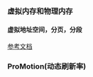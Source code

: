 ### 虚拟内存和物理内存

#### 虚拟地址空间，分页，分段

[参考文档](https://cloud.tencent.com/developer/news/682507)



### ProMotion(动态刷新率)

